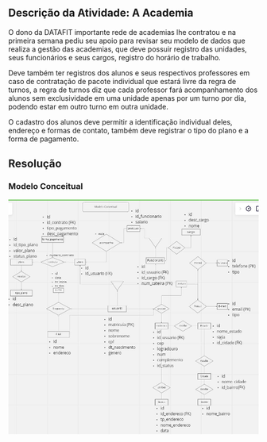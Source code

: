 ## Descrição da Atividade: A Academia

O dono da DATAFIT importante rede de academias lhe contratou e na primeira semana pediu seu apoio para revisar seu modelo de dados que realiza a gestão das academias, que deve possuir registro das unidades,
seus funcionários e seus cargos, registro do horário de trabalho.

Deve também ter registros dos alunos e seus respectivos professores em caso de contratação de pacote individual que estará livre da regra de turnos, a regra de turnos diz que cada professor fará
acompanhamento dos alunos sem exclusividade em uma unidade apenas por um turno por dia, podendo estar em outro turno em outra unidade.

O cadastro dos alunos deve permitir a identificação individual deles, endereço e formas de contato, também deve registrar o tipo do plano e a forma de pagamento.

## Resolução

### Modelo Conceitual

![](img/conceitual.jpg)
